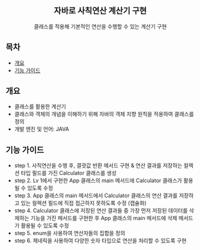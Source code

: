 <div align="center">
<h2>자바로 사칙연산 계산기 구현</h2>
클래스를 적용해 기본적인 연산을 수행할 수 있는 계산기 구현
</div>

## 목차
  - [개요](#개요) 
  - [기능 가이드](#기능-가이드)


## 개요
- 클래스를 활용한 계산기
- 클래스와 객체의 개념을 이해하기 위해 자바의 객체 지향 원칙을 적용하여 클래스를 정의
- 개발 엔진 및 언어: JAVA

## 기능 가이드
- step 1. 사칙연산을 수행 후, 결괏값 반환 메서드 구현 & 연산 결과를 저장하는 컬렉션 타입 필드를 가진 Calculator 클래스를 생성
- step 2. Lv 1에서 구현한 App 클래스의 main 메서드에 Calculator 클래스가 활용될 수 있도록 수정
- step 3. App 클래스의 main 메서드에서 Calculator 클래스의 연산 결과를 저장하고 있는 컬렉션 필드에 직접 접근하지 못하도록 수정 (캡슐화)
- step 4. Calculator 클래스에 저장된 연산 결과들 중 가장 먼저 저장된 데이터를 삭제하는 기능을 가진 메서드를 구현한 후 App 클래스의 main 메서드에 삭제 메서드가 활용될 수 있도록 수정
- step 5. enum을 사용하여 연산자들의 집합을 정의
- step 6. 제네릭을 사용하여 다양한 숫자 타입으로 연산을 처리할 수 있도록 구현
